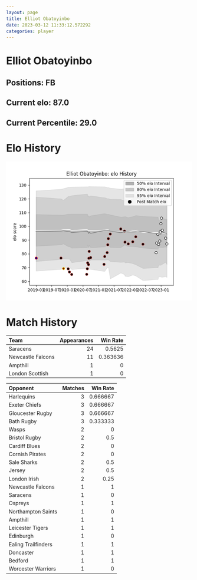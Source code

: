 ```yaml
---  
layout: page  
title: Elliot Obatoyinbo  
date: 2023-03-12 11:33:12.572292  
categories: player  
---
```

# Elliot Obatoyinbo

## Positions: FB

## Current elo: 87.0

## Current Percentile: 29.0

# Elo History


![elo history](history_ElliotObatoyinbo.png)
# Match History


| Team              |   Appearances |   Win Rate |
|:------------------|--------------:|-----------:|
| Saracens          |            24 |   0.5625   |
| Newcastle Falcons |            11 |   0.363636 |
| Ampthill          |             1 |   0        |
| London Scottish   |             1 |   0        |

| Opponent            |   Matches |   Win Rate |
|:--------------------|----------:|-----------:|
| Harlequins          |         3 |   0.666667 |
| Exeter Chiefs       |         3 |   0.666667 |
| Gloucester Rugby    |         3 |   0.666667 |
| Bath Rugby          |         3 |   0.333333 |
| Wasps               |         2 |   0        |
| Bristol Rugby       |         2 |   0.5      |
| Cardiff Blues       |         2 |   0        |
| Cornish Pirates     |         2 |   0        |
| Sale Sharks         |         2 |   0.5      |
| Jersey              |         2 |   0.5      |
| London Irish        |         2 |   0.25     |
| Newcastle Falcons   |         1 |   1        |
| Saracens            |         1 |   0        |
| Ospreys             |         1 |   1        |
| Northampton Saints  |         1 |   0        |
| Ampthill            |         1 |   1        |
| Leicester Tigers    |         1 |   1        |
| Edinburgh           |         1 |   0        |
| Ealing Trailfinders |         1 |   1        |
| Doncaster           |         1 |   1        |
| Bedford             |         1 |   1        |
| Worcester Warriors  |         1 |   0        |
